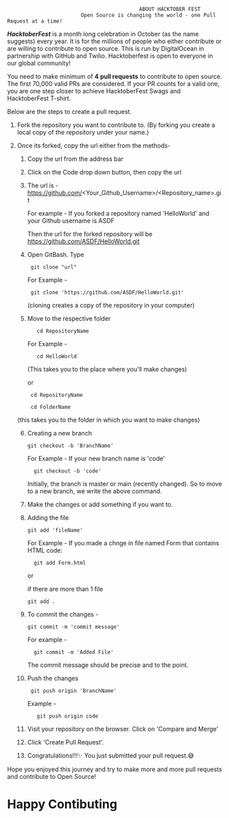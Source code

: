                                                ABOUT HACKTOBER FEST
                            Open Source is changing the world - one Pull Request at a time! 

***HacktoberFest*** is a month long celebration in October (as the name suggests) every year. It is for the millions of people who either contribute or are willing to contribute to open source. This is run by DigitalOcean in partnership with GitHub and Twilio. Hacktoberfest is open to everyone in our global community!

You need to make minimum of **4 pull requests** to contribute to open source. The first 70,000 valid PRs are considered. If your PR counts for a valid one, you are one step closer to achieve HacktoberFest Swags and HacktoberFest T-shirt.

Below are the steps to create a pull request.

1. Fork the repository you want to contribute to.
(By forking you create a local copy of the repository under your name.)

2. Once its forked, copy the url either from the methods-

    1. Copy the url from the address bar
    2. Click on the Code drop down button, then copy the url
    3. The url is - https://github.com/<Your_Github_Username>/<Repository_name>.git
    
        For example - If you forked a repository named 'HelloWorld' and your Github username is ASDF
        
        Then the url for the forked repository will be https://github.com/ASDF/HelloWorld.git
     
    4. Open GitBash. Type
    
            git clone "url"
            
          For Example - 
            
            git clone 'https://github.com/ASDF/HelloWorld.git'
          
       (cloning creates a copy of the repository in your computer)
    
    5. Move to the respective folder 
          
              cd RepositoryName
              
          For Example - 
          
              cd HelloWorld
    
        (This takes you to the place where you'll make changes)
        
        or
      
            cd RepositoryName
        
            cd FolderName
      
      (this takes you to the folder in which you want to make changes)
      
     6. Creating a new branch
     
            git checkout -b 'BranchName'
            
          For Example - If your new branch name is 'code'
          
              git checkout -b 'code'
        
        Initially, the branch is master or main (recently changed). So to move to a new branch, we write the above command.
        
     7. Make the changes or add something if you want to.
     
     8. Adding the file
     
            git add 'fileName'
            
          For Example - If you made a chnge in file named Form that contains HTML code:
          
              git add Form.html
            
          or
          
          if there are more than 1 file
          
            git add .
            
     9. To commit the changes - 
     
            git commit -m 'commit message'
            
          For example - 
          
              git commit -m 'Added File'
            
          The commit message should be precise and to the point.
          
     10. Push the changes
     
              git push origin 'BranchName'
              
            Example - 
                
                git push origin code
                
     11. Visit your repository on the browser. Click on 'Compare and Merge'
     
     12. Click 'Create Pull Request'.
     
     13. Congratulations!!!✨ You just submitted your pull request.😅
     
Hope you enjoyed this journey and try to make more and more pull requests and contribute to Open Source!

# **Happy Contibuting**
